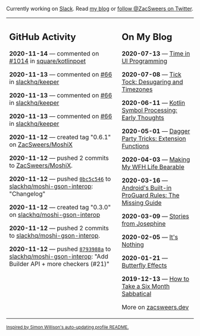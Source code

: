 Currently working on [Slack](https://slack.com/). Read [my blog](https://zacsweers.dev/) or [follow @ZacSweers on Twitter](https://twitter.com/ZacSweers).

<table><tr><td valign="top" width="60%">

## GitHub Activity
<!-- githubActivity starts -->
**2020-11-14** — commented on [#1014](https://github.com/square/kotlinpoet/issues/1014#issuecomment-727261853) in [square/kotlinpoet](https://api.github.com/repos/square/kotlinpoet)

**2020-11-13** — commented on [#66](https://github.com/slackhq/keeper/issues/66#issuecomment-726655598) in [slackhq/keeper](https://api.github.com/repos/slackhq/keeper)

**2020-11-13** — commented on [#66](https://github.com/slackhq/keeper/issues/66#issuecomment-726630846) in [slackhq/keeper](https://api.github.com/repos/slackhq/keeper)

**2020-11-13** — commented on [#66](https://github.com/slackhq/keeper/issues/66#issuecomment-726627430) in [slackhq/keeper](https://api.github.com/repos/slackhq/keeper)

**2020-11-12** — created tag "0.6.1" on [ZacSweers/MoshiX](https://api.github.com/repos/ZacSweers/MoshiX)

**2020-11-12** — pushed 2 commits to [ZacSweers/MoshiX](https://api.github.com/repos/ZacSweers/MoshiX).

**2020-11-12** — pushed [`0bc5c546`](https://github.com/slackhq/moshi-gson-interop/commit/0bc5c546d46c7429fefb5a27f165e3c6a7a9db4d) to [slackhq/moshi-gson-interop](https://api.github.com/repos/slackhq/moshi-gson-interop): "Changelog"

**2020-11-12** — created tag "0.3.0" on [slackhq/moshi-gson-interop](https://api.github.com/repos/slackhq/moshi-gson-interop)

**2020-11-12** — pushed 2 commits to [slackhq/moshi-gson-interop](https://api.github.com/repos/slackhq/moshi-gson-interop).

**2020-11-12** — pushed [`8793988a`](https://github.com/slackhq/moshi-gson-interop/commit/8793988a245477f03c078b63a1c79480a50912cc) to [slackhq/moshi-gson-interop](https://api.github.com/repos/slackhq/moshi-gson-interop): "Add Builder API + more checkers (#21)"
<!-- githubActivity ends -->
</td><td valign="top" width="40%">

## On My Blog
<!-- blog starts -->
**2020-07-13** — [Time in UI Programming](https://www.zacsweers.dev/time-in-ui/)

**2020-07-08** — [Tick Tock: Desugaring and Timezones](https://www.zacsweers.dev/ticktock-desugaring-timezones/)

**2020-06-11** — [Kotlin Symbol Processing: Early Thoughts](https://www.zacsweers.dev/kotlin-symbol-processor-early-thoughts/)

**2020-05-01** — [Dagger Party Tricks: Extension Functions](https://www.zacsweers.dev/dagger-party-tricks-extension-functions/)

**2020-04-03** — [Making My WFH Life Bearable](https://www.zacsweers.dev/making-wfh-life-bearable/)

**2020-03-16** — [Android's Built-in ProGuard Rules: The Missing Guide](https://www.zacsweers.dev/android-proguard-rules/)

**2020-03-09** — [Stories from Josephine](https://www.zacsweers.dev/stories-from-josephine/)

**2020-02-05** — [It's Nothing](https://www.zacsweers.dev/its-nothing/)

**2020-01-21** — [Butterfly Effects](https://www.zacsweers.dev/butterfly-effects/)

**2019-12-13** — [How to Take a Six Month Sabbatical](https://www.zacsweers.dev/how-to-take-a-six-month-sabbatical/)
<!-- blog ends -->
More on [zacsweers.dev](https://zacsweers.dev/)
</td></tr></table>

<sub><a href="https://simonwillison.net/2020/Jul/10/self-updating-profile-readme/">Inspired by Simon Willison's auto-updating profile README.</a></sub>